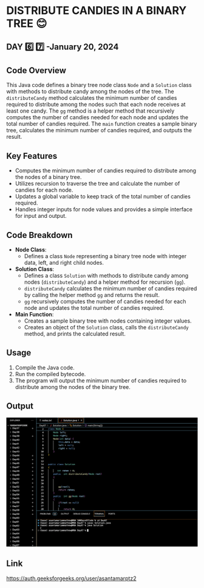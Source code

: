 # DISTRIBUTE CANDIES IN A BINARY TREE :blush:
## DAY :six: :seven: -January 20, 2024

## Code Overview

This Java code defines a binary tree node class `Node` and a `Solution` class with methods to distribute candy among the nodes of the tree. The `distributeCandy` method calculates the minimum number of candies required to distribute among the nodes such that each node receives at least one candy. The `gg` method is a helper method that recursively computes the number of candies needed for each node and updates the total number of candies required. The `main` function creates a sample binary tree, calculates the minimum number of candies required, and outputs the result.

## Key Features

- Computes the minimum number of candies required to distribute among the nodes of a binary tree.
- Utilizes recursion to traverse the tree and calculate the number of candies for each node.
- Updates a global variable to keep track of the total number of candies required.
- Handles integer inputs for node values and provides a simple interface for input and output.

## Code Breakdown

- **Node Class**: 
  - Defines a class `Node` representing a binary tree node with integer data, left, and right child nodes.
- **Solution Class**: 
  - Defines a class `Solution` with methods to distribute candy among nodes (`distributeCandy`) and a helper method for recursion (`gg`).
  - `distributeCandy` calculates the minimum number of candies required by calling the helper method `gg` and returns the result.
  - `gg` recursively computes the number of candies needed for each node and updates the total number of candies required.
- **Main Function**:
  - Creates a sample binary tree with nodes containing integer values.
  - Creates an object of the `Solution` class, calls the `distributeCandy` method, and prints the calculated result.

## Usage

1. Compile the Java code.
2. Run the compiled bytecode.
3. The program will output the minimum number of candies required to distribute among the nodes of the binary tree.


## Output

![Reference Image](s67.png)

## Link
<https://auth.geeksforgeeks.org/user/asantamarptz2>
